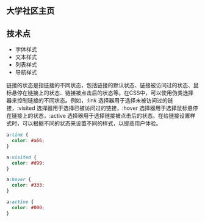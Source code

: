 ## 大学社区主页

## 技术点
* 字体样式
* 文本样式
* 列表样式
* 导航样式


链接的状态是指链接的不同状态，包括链接的默认状态、链接被访问过的状态、鼠标悬停在链接上的状态、链接被点击后的状态等。在CSS中，可以使用伪类选择器来控制链接的不同状态。例如，:link 选择器用于选择未被访问过的链接，:visited 选择器用于选择已被访问过的链接，:hover 选择器用于选择鼠标悬停在链接上的状态，:active 选择器用于选择链接被点击后的状态。在给链接设置样式时，可以根据不同的状态来设置不同的样式，以提高用户体验。 

``` css
a:link {
  color: #a66;
}

a:visited {
  color: #d99;
}

a:hover {
  color: #333;
}

a:active {
  color: #000;
}
```